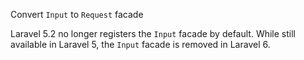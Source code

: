 Convert `Input` to `Request` facade

Laravel 5.2 no longer registers the `Input` facade by default. While
still available in Laravel 5, the `Input` facade is removed in
Laravel 6.
